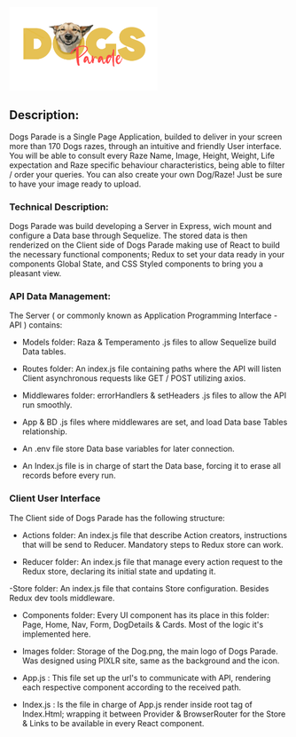 <p align='left'>
    <img height="150" src=https://github.com/bocacha/PI-DOGS/blob/main/client/src/images/dog.png?raw=true </img>
</p>

## Description:

Dogs Parade is a Single Page Application, builded to deliver in your screen more than 170 Dogs razes, through an intuitive and friendly User interface.
You will be able to consult every Raze Name, Image, Height, Weight, Life expectation and Raze specific behaviour characteristics, being able to filter / order your queries.
You can also create your own Dog/Raze! Just be sure to have your image ready to upload.



### Technical Description:

Dogs Parade was build developing a Server in Express, wich mount and configure a Data base through Sequelize. The stored data is then renderized on the Client side of Dogs Parade making use of React to build the necessary functional components; Redux to set your data ready in your components Global State, and CSS Styled components to bring you a pleasant view.


### API Data Management:

The Server ( or commonly known as Application Programming Interface - API ) contains:

- Models folder:
  Raza & Temperamento .js files to allow Sequelize build Data tables.
  
- Routes folder:
  An index.js file containing paths where the API will listen Client asynchronous requests like GET / POST utilizing axios.
  
- Middlewares folder:
  errorHandlers & setHeaders .js files to allow the API run smoothly.
  
- App & BD .js files where middlewares are set, and load Data base Tables relationship. 

- An .env file store Data base variables for later connection.

- An Index.js file is in charge of start the Data base, forcing it to erase all records before every run.


### Client User Interface

The Client side of Dogs Parade has the following structure:

- Actions folder:
 An index.js file that describe Action creators, instructions that will be send to Reducer. Mandatory steps to Redux store can work.
 
- Reducer folder:
  An index.js file that manage every action request to the Redux store, declaring its initial state and updating it.
  
-Store folder:
 An index.js file that contains Store configuration. Besides Redux dev tools middleware.
 
- Components folder:
  Every UI component has its place in this folder: Page, Home, Nav, Form, DogDetails & Cards. Most of the logic it's implemented here.
  
- Images folder:
  Storage of the Dog.png, the main logo of Dogs Parade. Was designed using PIXLR site, same as the background and the icon.
  
- App.js :  This file set up the url's to communicate with API, rendering each respective component according to the received path.

- Index.js : Is the file in charge of App.js render inside root tag of Index.Html; wrapping it between Provider & BrowserRouter for the Store & Links to be available in every     React component.
  






